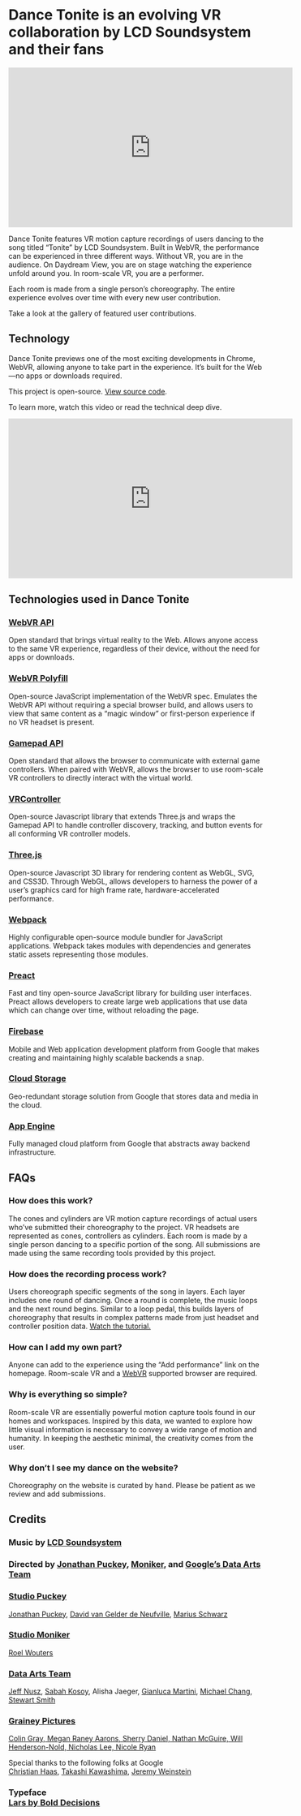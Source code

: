 <div class="title-wrapper">
  <h1>Dance Tonite is an evolving VR collaboration by LCD Soundsystem and their fans</h1>
</div>

<div class="about-video-container">
  <iframe width="560" height="315" src="https://www.youtube.com/embed/WdL_IsD646I" frameborder="0" allowfullscreen></iframe>
</div>

Dance Tonite features VR motion capture recordings of users dancing to the song titled “Tonite” by LCD Soundsystem. Built in WebVR, the performance can be experienced in three different ways. Without VR, you are in the audience. On Daydream View, you are on stage watching the experience unfold around you. In room-scale VR, you are a performer.

Each room is made from a single person’s choreography. The entire experience evolves over time with every new user contribution.  

Take a look at the <a class="gallery-link">gallery of featured user contributions</a>.

## Technology
Dance Tonite previews one of the most exciting developments in Chrome, WebVR, allowing anyone to take part in the experience. It’s built for the Web—no apps or downloads required.

This project is open-source. [View source code](https://github.com/puckey/you-move-me).

To learn more, watch this video or read the technical deep dive.

<div class="about-video-container">
  <iframe width="560" height="315" src="https://www.youtube.com/embed/WdL_IsD646I" frameborder="0" allowfullscreen></iframe>
</div>

## Technologies used in Dance Tonite

<div class="column-wrapper">
  <div>
    <h3><a href="http://webvr.info">WebVR API</a></h3>
    Open standard that brings virtual reality to the Web. Allows anyone access to the same VR experience, regardless of their device, without the need for apps or downloads.
  </div>

  <div>
    <h3><a href="https://github.com/googlevr/webvr-polyfill">WebVR Polyfill</a></h3>
    Open-source JavaScript implementation of the WebVR spec. Emulates the WebVR API without requiring a special browser build, and allows users to view that same content as a “magic window” or first-person experience if no VR headset is present.
  </div>

  <div>
    <h3><a href="https://w3c.github.io/gamepad/">Gamepad API</a></h3>
    Open standard that allows the browser to communicate with external game controllers. When paired with WebVR, allows the browser to use room-scale VR controllers to directly interact with the virtual world.
  </div>

  <div>
    <h3><a href="https://github.com/stewdio/THREE.VRController">VRController</a></h3>
    Open-source Javascript library that extends Three.js and wraps the Gamepad API to handle controller discovery, tracking, and button events for all conforming VR controller models.
  </div>

  <div>
    <h3><a href="http://threejs.org">Three.js</a></h3>
    Open-source Javascript 3D library for rendering content as WebGL, SVG, and CSS3D. Through WebGL, allows developers to harness the power of a user’s graphics card for high frame rate, hardware-accelerated performance.
  </div>

  <div>
    <h3><a href="http://webpack.js.org">Webpack</a></h3>
    Highly configurable open-source module bundler for JavaScript applications. Webpack takes modules with dependencies and generates static assets representing those modules.
  </div>

  <div>
    <h3><a href="https://preactjs.com/">Preact</a></h3>
    Fast and tiny open-source JavaScript library for building user interfaces. Preact allows developers to create large web applications that use data which can change over time, without reloading the page.
  </div>

  <div>
    <h3><a href="https://firebase.google.com/">Firebase</a></h3>
    Mobile and Web application development platform from Google that makes creating and maintaining highly scalable backends a snap.
  </div>

  <div>
    <h3><a href="https://cloud.google.com/storage/">Cloud Storage</a></h3>
    Geo-redundant storage solution from Google that stores data and media in the cloud.
  </div>

  <div>
    <h3><a href="https://cloud.google.com/appengine/">App Engine</a></h3>
    Fully managed cloud platform from Google that abstracts away backend infrastructure.
  </div>
</div>


## FAQs

### How does this work?
The cones and cylinders are VR motion capture recordings of actual users who’ve submitted their choreography to the project. VR headsets are represented as cones, controllers as cylinders. Each room is made by a single person dancing to a specific portion of the song. All submissions are made using the same recording tools provided by this project.

### How does the recording process work?
Users choreograph specific segments of the song in layers. Each layer includes one round of dancing. Once a round is complete, the music loops and the next round begins. Similar to a loop pedal, this builds layers of choreography that results in complex patterns made from just headset and controller position data. [Watch the tutorial.](/record/4/head=yes/)

### How can I add my own part?
Anyone can add to the experience using the “Add performance” link on the homepage. Room-scale VR and a [WebVR](http://webvr.info) supported browser are required.

### Why is everything so simple?
Room-scale VR are essentially powerful motion capture tools found in our homes and workspaces. Inspired by this data, we wanted to explore how little visual information is necessary to convey a wide range of motion and humanity. In keeping the aesthetic minimal, the creativity comes from the user.

### Why don’t I see my dance on the website?
Choreography on the website is curated by hand. Please be patient as we review and add submissions.

<div class="credits-intro">
  <h2>Credits</h2>

  <h3>Music by <a href="http://lcdsoundsystem.com">LCD Soundsystem</a></h3>

  <h3>Directed by <a href="http://puckey.studio">Jonathan Puckey</a>, <a href="http://studiomoniker.com">Moniker</a>, and <a href="http://workshop.chromeexperiments.com/">Google’s Data Arts Team</a></h3>

</div>
<div class="column-wrapper credits">
<div>
  <h3><a href="http://puckey.studio">Studio Puckey</a></h3>
  <a href="http://puckey.studio">
    Jonathan Puckey</a>,
  <a href="http://neufv.website">
    David van Gelder de Neufville</a>,
  <a href="http://mariusschwarz.com">
    Marius Schwarz
  </a>
</div>
<div>
  <h3><a href="http://studiomoniker.com">Studio Moniker</a></h3>
  <a href="http://studiomoniker.com">
    Roel Wouters
  </a>
  </div>
  <div>

  <h3><a href="https://github.com/dataarts">Data Arts Team</a></h3>
  <a href="http://custom-logic.com">
    Jeff Nusz</a>,
  <a href="http://sabahme.com">
    Sabah Kosoy</a>,
  Alisha Jaeger,
  <a href="http://gianlucamartini.me/">
    Gianluca Martini</a>,
  <a href="http://minmax.design/">
    Michael Chang</a>,
  <a href="http://stewartsmith.io/">
    Stewart Smith
  </a>
  </div>
  <div>

  <h3><a href="http://gpixer.com">Grainey Pictures</a></h3>
  <a href="http://gpixer.com">
    Colin Gray, Megan Raney Aarons, Sherry Daniel, Nathan McGuire, Will Henderson-Nold, Nicholas Lee, Nicole Ryan
  </a>
  </div>
</div>
<div class="credits mod-thanks">
  <p>Special thanks to the following folks at Google<br/>
  <a href="http://haasmade.com/">
    Christian Haas</a>,
  <a href="http://takashikawashima.com/">
    Takashi Kawashima</a>,
  <a href="http://grow.io">
    Jeremy Weinstein</a>
  </p>
  <h3>Typeface<br/><a href="https://bold-decisions.biz/typefaces/lars">Lars by Bold Decisions</a></h3>
</div>

